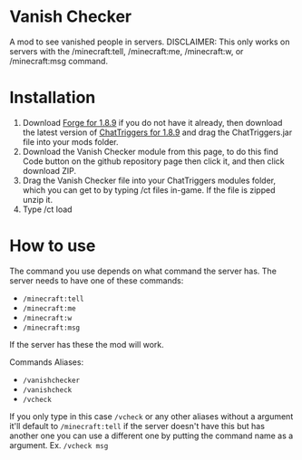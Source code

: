 # Vanish Checker
A mod to see vanished people in servers. DISCLAIMER: This only works on servers with the /minecraft:tell, /minecraft:me, /minecraft:w, or /minecraft:msg command.

# Installation 
1. Download [Forge for 1.8.9](https://files.minecraftforge.net/net/minecraftforge/forge/index_1.8.9.html) if you do not have it already, then download the latest version of [ChatTriggers for 1.8.9](https://www.chattriggers.com/) and drag the ChatTriggers.jar file into your mods folder.
2. Download the Vanish Checker module from this page, to do this find Code button on the github repository page then click it, and then click download ZIP.
3. Drag the Vanish Checker file into your ChatTriggers modules folder, which you can get to by typing /ct files in-game. If the file is zipped unzip it.
4. Type /ct load

# How to use
The command you use depends on what command the server has.
The server needs to have one of these commands:
- `/minecraft:tell`
- `/minecraft:me`
- `/minecraft:w`
- `/minecraft:msg`

If the server has these the mod will work.

Commands Aliases:
- `/vanishchecker`
- `/vanishcheck`
- `/vcheck`

If you only type in this case `/vcheck` or any other aliases without a argument it'll default to `/minecraft:tell` if the server doesn't have this but has another one you can use a different one by putting the command name as a argument. Ex. `/vcheck msg`
